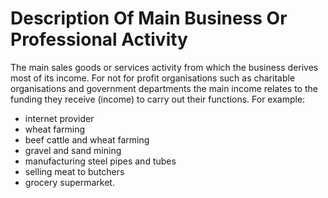 # Description Of Main Business Or Professional Activity
The main sales goods or services activity from which the business derives most of its income.  For not for profit organisations such as charitable organisations and government departments the main income relates to the funding they receive (income) to carry out their functions.
For example:
- internet provider
- wheat farming
- beef cattle and wheat farming
- gravel and sand mining
- manufacturing steel pipes and tubes
- selling meat to butchers
- grocery supermarket.